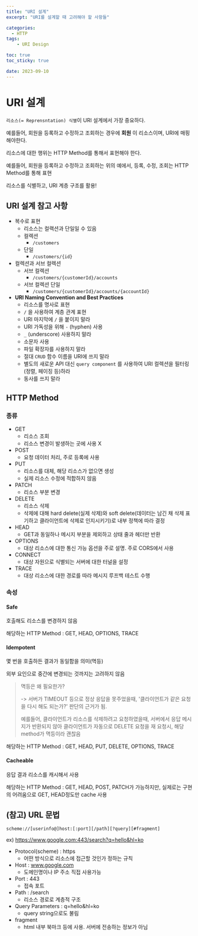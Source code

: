 ```yaml
---
title: "URI 설계"
excerpt: "URI를 설계할 때 고려해야 할 사항들"

categories:
  - HTTP
tags:
    - URI Design

toc: true
toc_sticky: true

date: 2023-09-10
---
```


# URI 설계
`리소스(= Reprensntation) 식별`이 URI 설계에서 가장 중요하다.

예를들어, 회원을 등록하고 수정하고 조회하는 경우에 __회원__ 이 리소스이며, URI에 매핑해야한다.

리소스에 대한 행위는 HTTP Method를 통해서 표현해야 한다.

예를들어, 회원을 등록하고 수정하고 조회하는 위의 예에서, 등록, 수정, 조회는 HTTP Method를 통해 표현

리소스를 식별하고, URI 계층 구조를 활용!

## URI 설계 참고 사항

- 복수로 표현
  - 리소스는 컬랙션과 단일일 수 있음
  - 컬렉션
    - `/customers`
  - 단일
    - `/customers/{id}`
- 컬렉션과 서브 컬렉션
  - 서브 컬렉션
    - `/customers/{customerId}/accounts`
  - 서브 컬렉션 단일
    - `/customers/{customerId}/accounts/{accountId}`
- **URI Naming Convention and Best Practices**
  - 리소스를 명사로 표현
  - `/` 을 사용하여 계층 관계 표현
  - URI 마지막에 `/` 을 붙이지 말라
  - URI 가독성을 위해 `-` (hyphen) 사용
  - `_` (underscore) 사용하지 말라
  - 소문자 사용
  - 파일 확장자를 사용하지 말라
  - 절대 `CRUD` 함수 이름을 URI에 쓰지 말라
  - 별도의 새로운 API 대신 `query component` 를 사용하여 URI 컬렉션을 필터링(정렬, 페이징 등)하라
  - 동사를 쓰지 말라

## HTTP Method 
### 종류
- GET
  - 리소스 조회
  - 리소스 변경이 발생하는 곳에 사용 X
- POST
  - 요청 데이터 처리, 주로 등록에 사용
- PUT
  - 리소스를 대체, 해당 리소스가 없으면 생성
  - 실제 리소스 수정에 적합하지 않음
- PATCH
  - 리소스 부분 변경
- DELETE
  - 리소스 삭제
  - 삭제에 대해 hard delete(실제 삭제)와 soft delete(데이터는 남긴 채 삭제 표기하고 클라이언트에 삭제로 인지시키기)로 내부 정책에 따라 결정
- HEAD
  - GET과 동일하나 메시지 부분을 제외하고 상태 줄과 헤더만 반환
- OPTIONS
  - 대상 리소스에 대한 통신 가능 옵션을 주로 설명. 주로 CORS에서 사용
- CONNECT
  - 대상 자원으로 식별되는 서버에 대한 터널을 설정
- TRACE
  - 대상 리소스에 대한 경로를 따라 메시지 루프백 테스트 수행

### 속성

#### Safe
호출해도 리소스를 변경하지 않음

해당하는 HTTP Method : GET, HEAD, OPTIONS, TRACE

#### Idempotent
몇 번을 호출하든 결과가 동일함을 의미(멱등)

외부 요인으로 중간에 변경되는 것까지는 고려하지 않음

> 멱등은 왜 필요한가?
> 
>  -> 서버가 TIMEOUT 등으로 정상 응답을 못주었을때, '클라이언트가 같은 요청을 다시 해도 되는가?' 판단의 근거가 됨.
> 
> 예를들어, 클라이언트가 리소스를 삭제하려고 요청하였을때, 서버에서 응답 메시지가 반환되지 않아 클라이언트가 자동으로 DELETE 요청을 재 요청시, 해당 method가 멱등이라 괜찮음

해당하는 HTTP Method : GET, HEAD, PUT, DELETE, OPTIONS, TRACE

#### Cacheable

응답 결과 리소스를 캐시해서 사용

해당하는 HTTP Method : GET, HEAD, POST, PATCH가 가능하지만, 실제로는 구현의 어려움으로 GET, HEAD정도만 cache 사용

## (참고) URL 문법

`scheme://[userinfo@]host:[:port][/path][?query][#fragment]`

ex) https://www.google.com:443/search?q=hello&hl=ko

- Protocol(scheme) : https
  - 어떤 방식으로 리소스에 접근할 것인가 정하는 규칙
- Host : www.google.com
  - 도메인명이나 IP 주소 직접 사용가능
- Port : 443
  - 접속 포트
- Path : /search
  - 리소스 경로로 계층적 구조
- Query Parameters : q=hello&hl=ko
  - query string으로도 불림
- fragment
  - html 내부 북마크 등에 사용. 서버에 전송하는 정보가 아님
